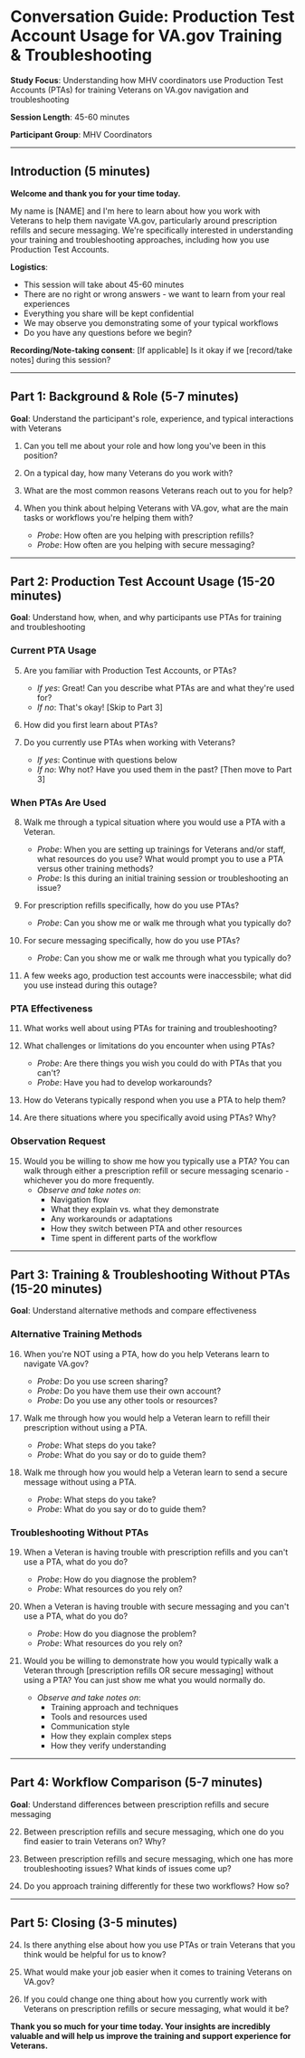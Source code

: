 # Conversation Guide: Production Test Account Usage for VA.gov Training & Troubleshooting

**Study Focus**: Understanding how MHV coordinators use Production Test Accounts (PTAs) for training Veterans on VA.gov navigation and troubleshooting

**Session Length**: 45-60 minutes

**Participant Group**: MHV Coordinators

---

## Introduction (5 minutes)

**Welcome and thank you for your time today.**

My name is [NAME] and I'm here to learn about how you work with Veterans to help them navigate VA.gov, particularly around prescription refills and secure messaging. We're specifically interested in understanding your training and troubleshooting approaches, including how you use Production Test Accounts.

**Logistics**:
- This session will take about 45-60 minutes
- There are no right or wrong answers - we want to learn from your real experiences
- Everything you share will be kept confidential
- We may observe you demonstrating some of your typical workflows
- Do you have any questions before we begin?

**Recording/Note-taking consent**: [If applicable] Is it okay if we [record/take notes] during this session?

---

## Part 1: Background & Role (5-7 minutes)

**Goal**: Understand the participant's role, experience, and typical interactions with Veterans

1. Can you tell me about your role and how long you've been in this position?

2. On a typical day, how many Veterans do you work with? 

3. What are the most common reasons Veterans reach out to you for help?

4. When you think about helping Veterans with VA.gov, what are the main tasks or workflows you're helping them with?
   - *Probe*: How often are you helping with prescription refills?
   - *Probe*: How often are you helping with secure messaging?

---

## Part 2: Production Test Account Usage (15-20 minutes)

**Goal**: Understand how, when, and why participants use PTAs for training and troubleshooting

### Current PTA Usage

5. Are you familiar with Production Test Accounts, or PTAs? 
   - *If yes*: Great! Can you describe what PTAs are and what they're used for?
   - *If no*: That's okay! [Skip to Part 3]

6. How did you first learn about PTAs? 

7. Do you currently use PTAs when working with Veterans?
   - *If yes*: Continue with questions below
   - *If no*: Why not? Have you used them in the past? [Then move to Part 3]

### When PTAs Are Used

8. Walk me through a typical situation where you would use a PTA with a Veteran.
   - *Probe*: When you are setting up trainings for Veterans and/or staff, what resources do you use?  What would prompt you to use a PTA versus other training methods?
   - *Probe*: Is this during an initial training session or troubleshooting an issue?

9. For prescription refills specifically, how do you use PTAs?
   - *Probe*: Can you show me or walk me through what you typically do?

10. For secure messaging specifically, how do you use PTAs?
    - *Probe*: Can you show me or walk me through what you typically do?
   
11. A few weeks ago, production test accounts were inaccessbile; what did you use instead during this outage?

### PTA Effectiveness

11. What works well about using PTAs for training and troubleshooting?

12. What challenges or limitations do you encounter when using PTAs?
    - *Probe*: Are there things you wish you could do with PTAs that you can't?
    - *Probe*: Have you had to develop workarounds?

13. How do Veterans typically respond when you use a PTA to help them?

14. Are there situations where you specifically avoid using PTAs? Why?

### Observation Request

15. Would you be willing to show me how you typically use a PTA? You can walk through either a prescription refill or secure messaging scenario - whichever you do more frequently.
    - *Observe and take notes on*:
      - Navigation flow
      - What they explain vs. what they demonstrate
      - Any workarounds or adaptations
      - How they switch between PTA and other resources
      - Time spent in different parts of the workflow

---

## Part 3: Training & Troubleshooting Without PTAs (15-20 minutes)

**Goal**: Understand alternative methods and compare effectiveness

### Alternative Training Methods

16. When you're NOT using a PTA, how do you help Veterans learn to navigate VA.gov?
    - *Probe*: Do you use screen sharing?
    - *Probe*: Do you have them use their own account?
    - *Probe*: Do you use any other tools or resources?

17. Walk me through how you would help a Veteran learn to refill their prescription without using a PTA.
    - *Probe*: What steps do you take?
    - *Probe*: What do you say or do to guide them?

18. Walk me through how you would help a Veteran learn to send a secure message without using a PTA.
    - *Probe*: What steps do you take?
    - *Probe*: What do you say or do to guide them?

### Troubleshooting Without PTAs

19. When a Veteran is having trouble with prescription refills and you can't use a PTA, what do you do?
    - *Probe*: How do you diagnose the problem?
    - *Probe*: What resources do you rely on?

20. When a Veteran is having trouble with secure messaging and you can't use a PTA, what do you do?
    - *Probe*: How do you diagnose the problem?
    - *Probe*: What resources do you rely on?


21. Would you be willing to demonstrate how you would typically walk a Veteran through [prescription refills OR secure messaging] without using a PTA? You can just show me what you would normally do.
    - *Observe and take notes on*:
      - Training approach and techniques
      - Tools and resources used
      - Communication style
      - How they explain complex steps
      - How they verify understanding

---

## Part 4: Workflow Comparison (5-7 minutes)

**Goal**: Understand differences between prescription refills and secure messaging

22. Between prescription refills and secure messaging, which one do you find easier to train Veterans on? Why?

22. Between prescription refills and secure messaging, which one has more troubleshooting issues? What kinds of issues come up?

23. Do you approach training differently for these two workflows? How so?

---

## Part 5: Closing (3-5 minutes)

24. Is there anything else about how you use PTAs or train Veterans that you think would be helpful for us to know?

25. What would make your job easier when it comes to training Veterans on VA.gov?

26. If you could change one thing about how you currently work with Veterans on prescription refills or secure messaging, what would it be?

**Thank you so much for your time today. Your insights are incredibly valuable and will help us improve the training and support experience for Veterans.**
